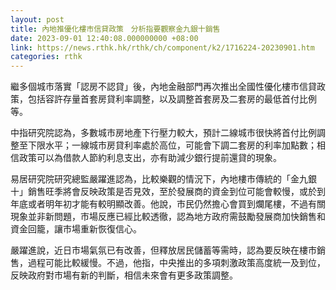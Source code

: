 ```yaml
---
layout: post
title: 內地推優化樓市信貸政策　分析指要觀察金九銀十銷售
date: 2023-09-01 12:40:08.000000000 +08:00
link: https://news.rthk.hk/rthk/ch/component/k2/1716224-20230901.htm
categories: rthk
---
```


繼多個城市落實「認房不認貸」後，內地金融部門再次推出全國性優化樓市信貸政策，包括容許存量首套房貸利率調整，以及調整首套房及二套房的最低首付比例等。

中指研究院認為，多數城市房地產下行壓力較大，預計二線城市很快將首付比例調整至下限水平；一線城市房貸利率處於高位，可能會下調二套房的利率加點數；相信政策可以為借款人節約利息支出，亦有助減少銀行提前還貸的現象。

易居研究院研究總監嚴躍進認為，比較樂觀的情況下，內地樓市傳統的「金九銀十」銷售旺季將會反映政策是否見效，至於發展商的資金到位可能會較慢，或於到年底或者明年初才能有較明顯改善。他說，市民仍然擔心會買到爛尾樓，不過有關現象並非新問題，市場反應已經比較透徹，認為地方政府需鼓勵發展商加快銷售和資金回籠，讓市場重新恢復信心。

嚴躍進說，近日市場氣氛已有改善，但釋放居民儲蓄等需時，認為要反映在樓市銷售，過程可能比較緩慢。不過，他指，中央推出的多項刺激政策高度統一及到位，反映政府對市場有新的判斷，相信未來會有更多政策調整。
